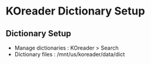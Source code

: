 KOreader Dictionary Setup
=========================

## Dictionary Setup

- Manage dictionaries : KOreader > Search
- Dictionary files : /mnt/us/koreader/data/dict
